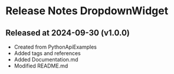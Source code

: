 # Release Notes DropdownWidget

## Released at 2024-09-30 (v1.0.0)

* Created from PythonApiExamples
* Added tags and references
* Added Documentation.md
* Modified README.md